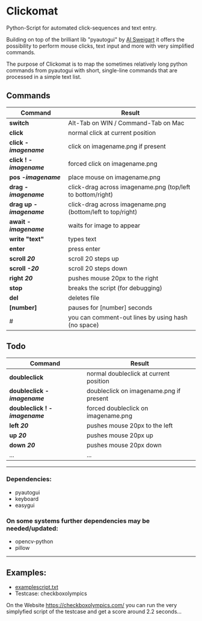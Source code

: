 # Clickomat

Python-Script for automated click-sequences and text entry.

Building on top of the brilliant lib "pyautogui" by [Al Sweigart](https://github.com/asweigart)
it offers the possibility to perform mouse clicks, text input and more with very simplified commands.

The purpose of Clickomat is to map the sometimes relatively long python commands from pyautogui with short,
single-line commands that are processed in a simple text list.


## Commands
| Command | Result
|---|---
| **switch**                | Alt-Tab on WIN / Command-Tab on Mac
| **click**                 |  normal click at current position
| **click -_imagename_**    |  click on imagename.png if present
| **click ! -_imagename_**  |  forced click on imagename.png
| **pos -_imagename_**      |  place mouse on imagename.png
| **drag -_imagename_**     |  click-drag across imagename.png (top/left to bottom/right)
| **drag up -_imagename_**  |  click-drag across imagename.png (bottom/left to top/right)
| **await -_imagename_**    |  waits for image to appear
| **write "text"**          |  types text
| **enter**                 |  press enter
| **scroll _20_**           |  scroll 20 steps up
| **scroll _-20_**          |  scroll 20 steps down
| **right _20_**            |  pushes mouse 20px to the right
| **stop**                  |  breaks the script (for debugging)
| **del**                   |  deletes file
| **[number]**              |  pauses for [number] seconds
| #                         |  you can comment-out lines by using hash (no space)

## Todo
| Command | Result
|---|---
| **doubleclick**                 |  normal doubleclick at current position
| **doubleclick -_imagename_**    |  doubleclick on imagename.png if present
| **doubleclick ! -_imagename_**  |  forced doubleclick on imagename.png
| **left _20_**                   |  pushes mouse 20px to the left
| **up _20_**                     |  pushes mouse 20px up
| **down _20_**                   |  pushes mouse 20px down
| ...  |  ...


---

### Dependencies:

* pyautogui
* keyboard
* easygui

### On some systems further dependencies may be needed/updated:

* opencv-python
* pillow

---

## Examples:
- [examplescript.txt](https://github.com/skilleven/clickomat/blob/main/examplescript.txt)
- Testcase: checkboxolympics

On the Website https://checkboxolympics.com/ you can run the very simplyfied script of the testcase and get a score around 2.2 seconds...